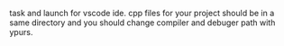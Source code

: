 task and launch for vscode ide.
cpp files for your project should be in a same directory and you should change compiler and debuger path with ypurs.
